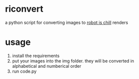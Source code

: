 # riconvert
a python script for converting images to [robot is chill](https://github.com/balt-dev/robot-is-chill) renders
# usage
1. install the requirements
2. put your images into the img folder. they will be converted in alphabetical and numberical order
3. run code.py
